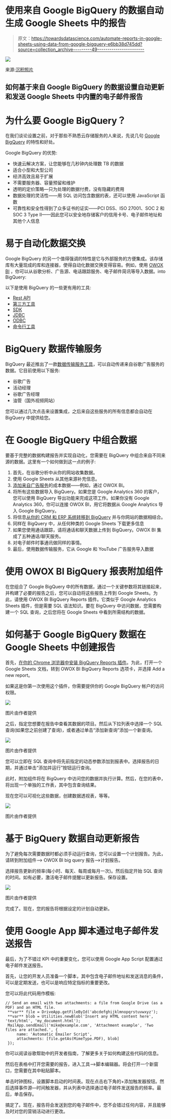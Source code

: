 # 使用来自 Google BigQuery 的数据自动生成 Google Sheets 中的报告

> 原文：<https://towardsdatascience.com/automate-reports-in-google-sheets-using-data-from-google-bigquery-e6bb38d745dd?source=collection_archive---------49----------------------->

![](img/106e0aefb9eb10f16b4bda6c9dfb64af.png)

来源:[沉积照片](https://ru.depositphotos.com/100580468/stock-photo-contemporary-room-workplace.html)

## 如何基于来自 Google BigQuery 的数据设置自动更新和发送 Google Sheets 中内置的电子邮件报告

# 为什么要 Google BigQuery？

在我们谈论设置之前，对于那些不熟悉云存储服务的人来说，先说几句 [Google BigQuery](https://cloud.google.com/bigquery/) 的特性和好处。

Google BigQuery 的优势:

*   快速云解决方案，让您能够在几秒钟内处理数 TB 的数据
*   适合小型和大型公司
*   经济高效且易于扩展
*   不需要服务器、容量预留和维护
*   透明的定价策略—只为处理的数据付费，没有隐藏的费用
*   数据处理的灵活性——用 SQL 访问包含数据的表，还可以使用 JavaScript 函数
*   可靠性和安全性得到了众多证书的证实——PCI DSS、ISO 27001、SOC 2 和 SOC 3 Type II——因此您可以安全地存储客户的信用卡号、电子邮件地址和其他个人信息

# 易于自动化数据交换

Google BigQuery 的另一个值得强调的特性是它与外部服务的方便集成。该存储库有大量现成的库和连接器，使得自动化数据交换变得容易。例如，使用 [OWOX BI](https://www.owox.com/products/bi/pipeline/) ，你可以从谷歌分析、广告源、电话跟踪服务、电子邮件简讯等导入数据。into BigQuery:

以下是使用 BigQuery 的一些更有用的工具:

*   [Rest API](https://developers.google.com/bigquery/docs/reference/v2/)
*   [第三方工具](https://developers.google.com/bigquery/third-party-tools)
*   [SDK](https://cloud.google.com/bigquery/docs/reference/libraries?hl=en)
*   [JDBC](https://code.google.com/p/starschema-bigquery-jdbc/)
*   [ODBC](http://www.simba.com/connectors/google-bigquery-odbc)
*   [命令行工具](https://developers.google.com/bigquery/bq-command-line-tool)

# BigQuery 数据传输服务

BigQuery 最近推出了一款[数据传输服务工具](https://cloud.google.com/bigquery/transfer/)，可以自动传递来自谷歌广告服务的数据。它目前使用以下服务:

*   谷歌广告
*   活动经理
*   谷歌广告经理
*   油管（国外视频网站）

您可以通过几次点击来设置集成，之后来自这些服务的所有信息都会自动在 BigQuery 中提供给您。

# 在 Google BigQuery 中组合数据

要基于完整的数据构建报告并实现自动化，您需要在 BigQuery 中组合来自不同来源的数据。这里有一个如何做到这一点的例子:

1.  首先，在谷歌分析中从你的网站收集数据。
2.  使用 Google Sheets 从其他来源补充信息。
3.  [添加来自广告服务](https://www.owox.com/products/bi/pipeline/google-analytics-cost-data-import/)的成本数据——例如，通过 OWOX BI。
4.  将所有这些数据导入 BigQuery。如果您是 Google Analytics 360 的客户，您可以使用 BigQuery 导出功能来完成这项工作。如果你没有 Google Analytics 360，你可以连接 OWOX BI，用它将数据从 Google Analytics 导入 Google BigQuery。
5.  将信息[从你的 CRM 和 ERP 系统转移到 BigQuery](https://support.owox.com/hc/en-us/articles/360000840193) 并与你网站的数据相结合。
6.  同样在 BigQuery 中，从任何种类的 Google Sheets 下载更多信息
7.  如果您使用通话跟踪，请将通话和聊天数据上传到 BigQuery。OWOX BI 集成了五种通话/聊天服务。
8.  对电子邮件时事通讯做同样的事情。
9.  最后，使用数据传输服务，它从 Google 和 YouTube 广告服务导入数据

# 使用 OWOX BI BigQuery 报表附加组件

在您组合了 Google BigQuery 中的所有数据，通过一个关键参数将其链接起来，并构建了必要的报告之后，您可以自动将这些报告上传到 Google Sheets。为此，请使用 OWOX BI BigQuery Reports 插件。它类似于 Google Analytics Sheets 插件，但是需要 SQL 语法知识。要在 BigQuery 中访问数据，您需要构建一个 SQL 查询，之后您将在 Google Sheets 中看到所需结构的数据。

# 如何基于 Google BigQuery 数据在 Google Sheets 中创建报告

首先，[在你的 Chrome 浏览器中安装 BigQuery Reports 插件](https://chrome.google.com/webstore/detail/owox-bi-bigquery-reports/fepofngogkjnejgcbdmmkddnpeojbbin)。为此，打开一个 Google Sheets 文档，转到 OWOX BI BigQuery Reports 选项卡，并选择 Add a new report。

如果这是你第一次使用这个插件，你需要提供你的 Google BigQuery 帐户的访问权限。

![](img/c188eb4560657be86d50772f807e133d.png)

图片由作者提供

之后，指定您想要在报告中查看其数据的项目。然后从下拉列表中选择一个 SQL 查询(如果您之前创建了查询)，或者通过单击“添加新查询”添加一个新查询。

![](img/d647ca079e9fa38e9a703a19d466c4e1.png)

图片由作者提供

您可以立即在 SQL 查询中将先前指定的动态参数添加到报表中。选择报告的日期，并通过单击“添加并运行”按钮运行查询。

此时，附加组件将在 BigQuery 中访问您的数据并执行计算。然后，在您的表中，将出现一个单独的工作表，其中包含查询结果。

现在您可以可视化这些数据，创建数据透视表，等等。

![](img/2fba8d16ac04f8730e2221c67767d67a.png)

图片由作者提供

# 基于 BigQuery 数据自动更新报告

为了避免每次需要数据时都必须手动运行查询，您可以设置一个计划报告。为此，请转到附加组件–> OWOX BI big query 报告–>计划报告。

选择报告更新的频率(每小时、每天、每周或每月一次)。然后指定开始 SQL 查询的时间。如有必要，激活电子邮件提醒以更新报告。保存设置。

![](img/6bbaaa0d035399770b0519fd04965f59.png)

图片由作者提供

完成了。现在，您的报告将根据设定的计划自动更新。

# 使用 Google App 脚本通过电子邮件发送报告

最后，为了不错过 KPI 中的重要变化，您可以使用 Google App Script 配置通过电子邮件发送报告。

首先，让您的开发人员准备一个脚本，其中包含电子邮件地址和发送消息的条件，可以是定期发送，也可以是响应特定指标的重要更改。

您可以将此代码用作模板:

```
// Send an email with two attachments: a file from Google Drive (as a PDF) and an HTML file.
 **var** file = DriveApp.getFileById('abcdefghijklmnopqrstuvwxyz');
 **var** blob = Utilities.newBlob('Insert any HTML content here', 'text/html', 'my_document.html');
 MailApp.sendEmail('mike@example.com', 'Attachment example', 'Two files are attached.', {
     name: 'Automatic Emailer Script',
     attachments: [file.getAs(MimeType.PDF), blob]
 });
```

你可以阅读谷歌帮助中的开发者指南，了解更多关于如何构建这些代码的信息。

然后在表格中打开您需要的报告，进入工具–>脚本编辑器。将会打开一个新窗口，您需要在其中粘贴脚本。

单击时钟图标，设置脚本启动的时间表。现在点击右下角的+添加触发器按钮。然后选择事件源—时间触发器，并从列表中选择通过电子邮件发送报告的频率。最后，单击保存。

搞定了。现在，报告将会发送到您的电子邮件中，您不会错过任何内容，并且能够及时对您的营销活动进行更改。